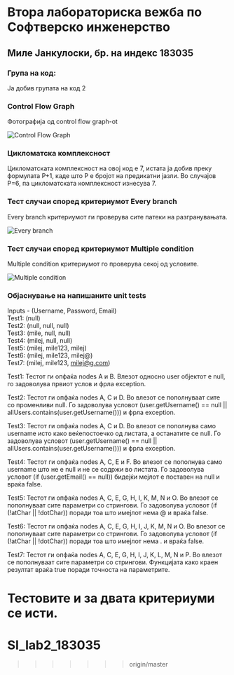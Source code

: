 # Втора лабораториска вежба по Софтверско инженерство

## Миле Јанкулоски, бр. на индекс 183035

### Група на код: 

Ја добив групата на код 2

###  Control Flow Graph

Фотографија од control flow graph-ot

![Control Flow Graph](https://jankuloski.ml/ControlFlowGraph.jpg)

### Цикломатска комплексност

Цикломатската комплексност на овој код е 7, истата ја добив преку формулата P+1, каде што P е бројот на предикатни јазли. Во случајoв P=6, па цикломатската комплексност изнесува 7.

### Тест случаи според критериумот Every branch

Every branch критериумот ги проверува сите патеки на разгранувањата.

![Every branch](https://jankuloski.ml/EveryBranch.jpg)

### Тест случаи според критериумот Multiple condition

Multiple condition критериумот го проверува секој од условите.

![Multiple condition](https://jankuloski.ml/MultipleCondition.jpg)

### Објаснување на напишаните unit tests

Inputs - (Username, Password, Email)  
Test1:	(null)  
Test2:	(null, null, null)  
Test3:	(mile, null, null)  
Test4:	(milej, null, null)  
Test5:	(milej, mile123, milej)  
Test6:	(milej, mile123, milej@)  
Test7:	(milej, mile123, milej@g.com)  

Test1: Тестот ги опфаќа nodes A и B. Влезот односно user објектот е null, го задоволува првиот услов и фрла exception.  
    
Test2: Тестот ги опфаќа nodes A, C и D. Во влезот се пополнуваат сите со променливи null. Го задоволува условот (user.getUsername() == null || allUsers.contains(user.getUsername())) и фрла exception.  
                                                                
Test3: Тестот ги опфаќа nodes A, C и D. Во влезот се пополнува само username исто како веќепостоечко од листата, а останатите се null. Го задоволува условот (user.getUsername() == null || allUsers.contains(user.getUsername())) и фрла exception.  
  
Test4: Тестот ги опфаќа nodes A, C, E и F. Во влезот се пополнува само username што не е null и не се содржи во листата. Го задоволува условот (if (user.getEmail() == null)) бидејќи мејлот е поставен на null и враќа false.  
      
Test5: Тестот ги опфаќа nodes A, C, E, G, H, I, K, M, N и O. Во влезот се пополнуваат сите параметри со стрингови. Го задоволува условот (if (!atChar || !dotChar)) поради тоа што имејлот нема @ и враќа false.  
      
Test6: Тестот ги опфаќа nodes A, C, E, G, H, I, J, K, M, N и O. Во влезот се пополнуваат сите параметри со стрингови. Го задоволува условот (if (!atChar || !dotChar)) поради тоа што имејлот нема . и враќа false. 
          
Test7: Тестот ги опфаќа nodes A, C, E, G, H, I, J, K, L, M, N и P. Во влезот се пополнуваат сите параметри со стрингови. Функцијата како краен резултат враќа true поради точноста на параметрите.  
    
Тестовите и за двата критериуми се исти.
=======
# SI_lab2_183035
>>>>>>> origin/master
